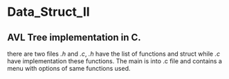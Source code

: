 # Data_Struct_II

## **AVL Tree** implementation in C. 

there are two files *.h* and *.c*, *.h* have the list of functions and struct while *.c* have implementation these functions.
The main is into .c file and contains a menu with options of same functions used.